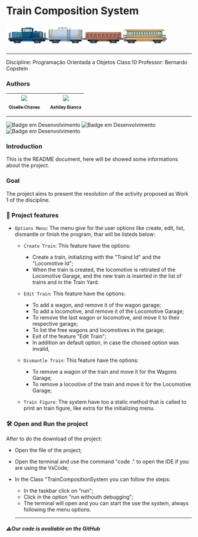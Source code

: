 <h1 > Train Composition System </h1>
<img src="img.jpg">
<hr>

Discipline: Programação Orientada a Objetos
Class:10
Professor: Bernardo Copstein

### Authors

| [<img loading="lazy" src="https://avatars.githubusercontent.com/u/112208391?v=4" width=115><br><sub>Giselle Chaves</sub>](https://github.com/GiselleChaves) |     | [<img loading="lazy" src="https://avatars.githubusercontent.com/u/97049778?v=4" width=115><br><sub>Ashiley Bianca</sub>](https://github.com/ashileybianca) |
| :--------------------------------------------------------------------------------------------------------------------------------------------------------: | :-: | :--------------------------------------------------------------------------------------------------------------------------------------------------------: |

<hr>

![Badge em Desenvolvimento](http://img.shields.io/static/v1?label=STATUS&message=FINALIZADO&color=GREEN&style=for-the-badge) ![Badge em Desenvolvimento](http://img.shields.io/static/v1?label=LINGUAGEM&message=JAVA&color=GREEN&style=for-the-badge) ![Badge em Desenvolvimento](http://img.shields.io/static/v1?label=LICENÇA&message=MIT&color=GREEN&style=for-the-badge)

### Introduction

This is the README document, here will be showed some informations about the project.

### Goal

The project aims to present the resolution of the activity proposed as Work 1 of the discipline.

### :hammer: Project features

- `Options Menu`: The menu give for the user options like create, edit, list, dismantle or finish the program, thar will be listeds below:

  - `Create Train`: This feature have the options:

    - Create a train, initializing with the "Traind Id" and the "Locomotive Id";
    - When the train is created, the locomotive is retirated of the Locomotive Garage, and the new train is inserted in the list of trains and in the Train Yard.

  - `Edit Train`: This feature have the options:

    - To add a wagon, and remove it of the wagon garage;
    - To add a locomotive, and remove it of the Locomotive Garage;
    - To remove the last wagon or locomotive, and move it to their respective garage;
    - To list the free wagons and locomotives in the garage;
    - Exit of the feature "Edit Train";
    - In addition an default option, in case the choised option was invalid,

  - `Dismantle Train`: This feature have the options:

    - To remove a wagon of the train and move it for the Wagons Garage;
    - To remove a locootive of the train and move it for the Locomotive Garage;

  - `Train Figure`: The system have too a static method that is called to print an train figure, like extra for the initializing menu.

### 🛠️ Open and Run the project

After to do the download of the project:

- Open the file of the project;
- Open the terminal and use the command "code ." to open the IDE if you are using the VsCode;
- In the Class "TrainCompositionSystem you can follow the steps:

  - In the taskbar click on "run";
  - Click in the option "run withouth debugging";
  - The terminal will open and you can start the use the system, always following the menu options.
  <hr>

##### ⚠️Our code is avaliable on the GitHub

